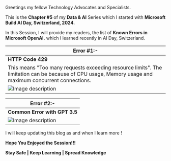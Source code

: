 Greetings my fellow Technology Advocates and Specialists.

This is the __Chapter #5__ of my __Data & AI__ Series which I started with __Microsoft Build AI Day, Switzerland, 2024.__

In this Session, I will provide my readers, the list of __Known Errors in Microsoft OpenAI.__ which I learned recently in AI Day, Switzerland.

| __Error #1:-__ |
| --------- |
| __HTTP Code 429__ |
| This means "Too many requests exceeding resource limits". The limitation can be because of CPU usage, Memory usage and maximum concurrent connections. |
| ![Image description](https://dev-to-uploads.s3.amazonaws.com/uploads/articles/x6932oaxapteg45843pw.jpg) |

| __Error #2:-__ |
| --------- |
| __Common Error with GPT 3.5__ |
| ![Image description](https://dev-to-uploads.s3.amazonaws.com/uploads/articles/hvtc29slx7dljlv9j4jb.jpg) |

I will keep updating this blog as and when I learn more !

__Hope You Enjoyed the Session!!!__

__Stay Safe | Keep Learning | Spread Knowledge__